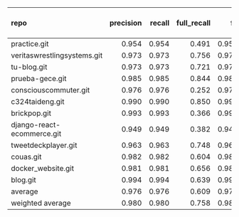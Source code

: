 | repo                        |   precision |   recall |   full_recall |    f1 |   full_f1 |   ppcr |   support |   full_support |   Rules Number |   Average Rule Len |
|:----------------------------|------------:|---------:|--------------:|------:|----------:|-------:|----------:|---------------:|---------------:|-------------------:|
| practice.git                |       0.954 |    0.954 |         0.491 | 0.954 |     0.648 |  0.515 |     11898 |          23109 |             28 |                7.9 |
| veritaswrestlingsystems.git |       0.973 |    0.973 |         0.756 | 0.973 |     0.851 |  0.777 |     96300 |         123973 |             37 |                9.8 |
| tu-blog.git                 |       0.973 |    0.973 |         0.721 | 0.973 |     0.828 |  0.741 |     25530 |          34457 |             21 |                8.9 |
| prueba-gece.git             |       0.985 |    0.985 |         0.844 | 0.985 |     0.909 |  0.858 |     85188 |          99315 |             24 |                8.0 |
| consciouscommuter.git       |       0.976 |    0.976 |         0.252 | 0.976 |     0.400 |  0.258 |      2127 |           8245 |              4 |                4.0 |
| c324taideng.git             |       0.990 |    0.990 |         0.850 | 0.990 |     0.915 |  0.858 |    120487 |         140463 |             26 |                7.8 |
| brickpop.git                |       0.993 |    0.993 |         0.366 | 0.993 |     0.535 |  0.369 |      1302 |           3528 |              3 |                5.7 |
| django-react-ecommerce.git  |       0.949 |    0.949 |         0.382 | 0.949 |     0.545 |  0.402 |      5361 |          13322 |              8 |                7.5 |
| tweetdeckplayer.git         |       0.963 |    0.963 |         0.748 | 0.963 |     0.842 |  0.776 |     17976 |          23151 |             82 |                6.4 |
| couas.git                   |       0.982 |    0.982 |         0.604 | 0.982 |     0.748 |  0.615 |      5893 |           9586 |             34 |                6.0 |
| docker_website.git          |       0.981 |    0.981 |         0.656 | 0.981 |     0.786 |  0.668 |      5111 |           7647 |              8 |                6.0 |
| blog.git                    |       0.994 |    0.994 |         0.639 | 0.994 |     0.778 |  0.643 |      4920 |           7657 |              9 |                4.8 |
| average                     |       0.976 |    0.976 |         0.609 | 0.976 |     0.732 |  0.623 |     31841 |          41204 |             23 |                6.9 |
| weighted average            |       0.980 |    0.980 |         0.758 | 0.980 |     0.847 |  0.795 |           |                |                |                    |